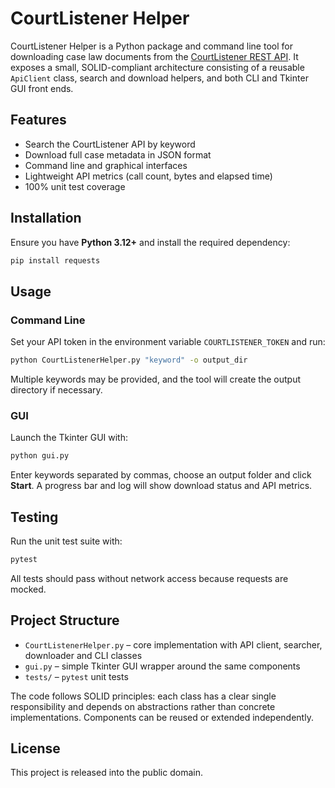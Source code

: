 # CourtListener Helper

CourtListener Helper is a Python package and command line tool for
downloading case law documents from the [CourtListener REST API](https://www.courtlistener.com/api).
It exposes a small, SOLID-compliant architecture consisting of a reusable
`ApiClient` class, search and download helpers, and both CLI and Tkinter GUI
front ends.

## Features

- Search the CourtListener API by keyword
- Download full case metadata in JSON format
- Command line and graphical interfaces
- Lightweight API metrics (call count, bytes and elapsed time)
- 100% unit test coverage

## Installation

Ensure you have **Python 3.12+** and install the required dependency:

```bash
pip install requests
```

## Usage

### Command Line

Set your API token in the environment variable `COURTLISTENER_TOKEN` and run:

```bash
python CourtListenerHelper.py "keyword" -o output_dir
```

Multiple keywords may be provided, and the tool will create the output
directory if necessary.

### GUI

Launch the Tkinter GUI with:

```bash
python gui.py
```

Enter keywords separated by commas, choose an output folder and click **Start**.
A progress bar and log will show download status and API metrics.

## Testing

Run the unit test suite with:

```bash
pytest
```

All tests should pass without network access because requests are mocked.

## Project Structure

- `CourtListenerHelper.py` – core implementation with API client, searcher,
  downloader and CLI classes
- `gui.py` – simple Tkinter GUI wrapper around the same components
- `tests/` – `pytest` unit tests

The code follows SOLID principles: each class has a clear single responsibility
and depends on abstractions rather than concrete implementations. Components can
be reused or extended independently.

## License

This project is released into the public domain.
